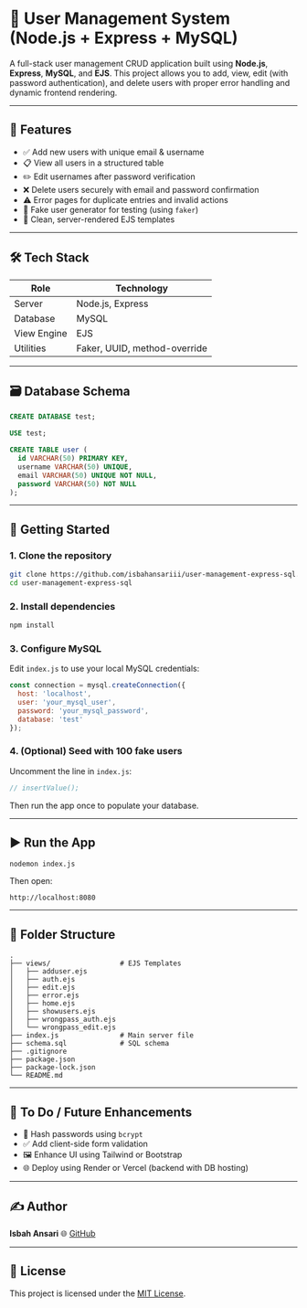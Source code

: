 # 👥 User Management System (Node.js + Express + MySQL)

A full-stack user management CRUD application built using **Node.js**, **Express**, **MySQL**, and **EJS**. This project allows you to add, view, edit (with password authentication), and delete users with proper error handling and dynamic frontend rendering.

---

## 📌 Features

- ✅ Add new users with unique email & username
- 📋 View all users in a structured table
- ✏️ Edit usernames after password verification
- ❌ Delete users securely with email and password confirmation
- ⚠️ Error pages for duplicate entries and invalid actions
- 🔁 Fake user generator for testing (using `faker`)
- 🧾 Clean, server-rendered EJS templates

---

## 🛠️ Tech Stack

| Role         | Technology          |
|--------------|---------------------|
| Server       | Node.js, Express    |
| Database     | MySQL               |
| View Engine  | EJS                 |
| Utilities    | Faker, UUID, method-override |

---

## 🗃️ Database Schema

```sql
CREATE DATABASE test;

USE test;

CREATE TABLE user (
  id VARCHAR(50) PRIMARY KEY,
  username VARCHAR(50) UNIQUE,
  email VARCHAR(50) UNIQUE NOT NULL,
  password VARCHAR(50) NOT NULL
);
````

---

## 🚀 Getting Started

### 1. Clone the repository

```bash
git clone https://github.com/isbahansariii/user-management-express-sql.git
cd user-management-express-sql
```

### 2. Install dependencies

```bash
npm install
```

### 3. Configure MySQL

Edit `index.js` to use your local MySQL credentials:

```js
const connection = mysql.createConnection({
  host: 'localhost',
  user: 'your_mysql_user',
  password: 'your_mysql_password',
  database: 'test'
});
```

### 4. (Optional) Seed with 100 fake users

Uncomment the line in `index.js`:

```js
// insertValue();
```

Then run the app once to populate your database.

---

## ▶️ Run the App

```bash
nodemon index.js
```

Then open:

```
http://localhost:8080
```

---

## 📁 Folder Structure

```
.
├── views/                 # EJS Templates
│   ├── adduser.ejs
│   ├── auth.ejs
│   ├── edit.ejs
│   ├── error.ejs
│   ├── home.ejs
│   ├── showusers.ejs
│   ├── wrongpass_auth.ejs
│   └── wrongpass_edit.ejs
├── index.js               # Main server file
├── schema.sql             # SQL schema
├── .gitignore
├── package.json
├── package-lock.json
└── README.md
```

---

## 🧠 To Do / Future Enhancements

* 🔐 Hash passwords using `bcrypt`
* ✅ Add client-side form validation
* 🖼️ Enhance UI using Tailwind or Bootstrap
* 🌐 Deploy using Render or Vercel (backend with DB hosting)

---

## ✍️ Author

**Isbah Ansari**
🌐 [GitHub](https://github.com/isbahansariii)

---

## 📜 License

This project is licensed under the [MIT License](LICENSE).

```